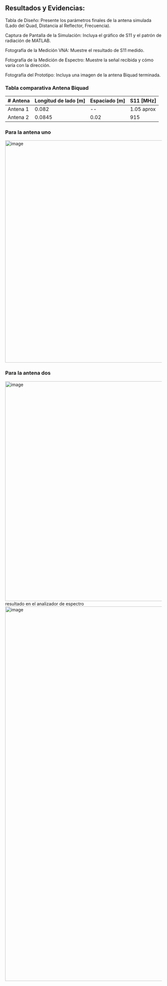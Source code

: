 ## Resultados y Evidencias:

Tabla de Diseño: Presente los parámetros finales de la antena simulada (Lado del Quad, Distancia al Reflector, Frecuencia).

Captura de Pantalla de la Simulación: Incluya el gráfico de S11 y el patrón de radiación de MATLAB.

Fotografía de la Medición VNA: Muestre el resultado de S11 medido.

Fotografía de la Medición de Espectro: Muestre la señal recibida y cómo varía con la dirección.

Fotografía del Prototipo: Incluya una imagen de la antena Biquad terminada.


### Tabla comparativa Antena Biquad

| # Antena | Longitud de lado [m] | Espaciado [m] | S11 [MHz] | 
|-----------|----------------------|---------------|------------|
| Antena 1  | 0.082                | --            | 1.05 aprox | 
| Antena 2  | 0.0845                | 0.02      | 915      | 

### Para la antena uno 
<img width="1158" height="712" alt="image" src="https://github.com/user-attachments/assets/75ce05e8-5ced-45d8-915f-23559dfdf4b0" />

### Para la antena dos 
<img width="1600" height="704" alt="image" src="https://github.com/user-attachments/assets/924bbcd7-82c8-4e53-bc48-93e558e820f3" />
resultado en el analizador de espectro 
<img width="1600" height="1200" alt="image" src="https://github.com/user-attachments/assets/ac6c543b-4ed8-4596-881d-314d10db4639" />

